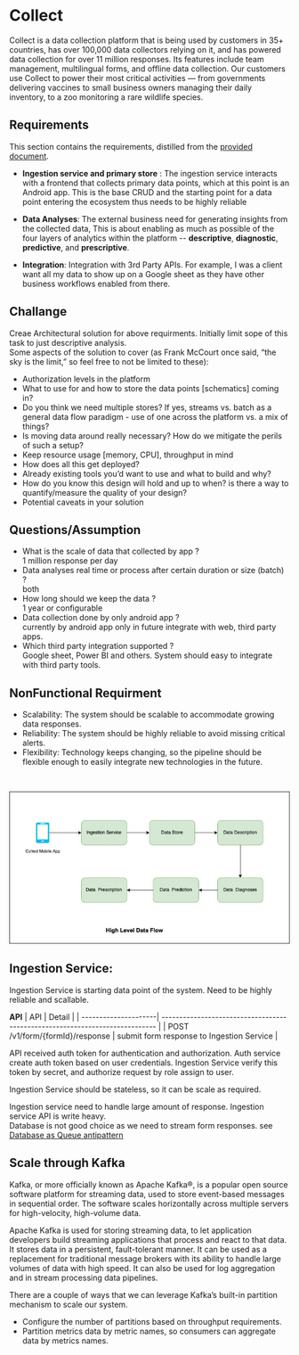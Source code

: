 # Collect
Collect is a data collection platform that is being used by customers in 35+ countries, has over 100,000 data collectors relying on it, and has powered data collection for over 11 million responses. Its features include team management, multilingual forms, and offline data collection. Our customers use Collect to power their most critical activities — from governments delivering vaccines to small business owners managing their daily inventory, to a zoo monitoring a rare wildlife species.

## Requirements
This section contains the requirements, distilled from the [provided document](https://docs.google.com/document/d/1C_VTxm3W6l4D4CyANVb6Hu5TKlZ9Ajn2ed-7h9sw84A/edit).

- **Ingestion service and primary store** : The ingestion service interacts with a frontend that collects primary data points, which at this point is an Android app. This is the base CRUD and the starting point for a data point entering the ecosystem thus needs to be highly reliable

- **Data Analyses**: The external business need for generating insights from the collected data, This is about enabling as much as possible of the four layers of analytics within the platform -- **descriptive**, **diagnostic**, **predictive**, and **prescriptive**.

- **Integration**: Integration with 3rd Party APIs. For example, I was a client want all my data to show up on a Google sheet as they have other business workflows enabled from there.
 
 
## Challange
Creae Architectural solution for above requirments. Initially limit sope of this task to just descriptive analysis. <br/>
Some aspects of the solution to cover (as Frank McCourt once said, “the sky is the limit,” so feel free to not be limited to these): 
- Authorization levels in the platform
- What to use for and how to store the data points [schematics] coming in?
- Do you think we need multiple stores? If yes, streams vs. batch as a general data flow paradigm - use of one across the platform vs. a mix of things?
- Is moving data around really necessary? How do we mitigate the perils of such a setup?
- Keep resource usage [memory, CPU], throughput in mind
- How does all this get deployed?
- Already existing tools you’d want to use and what to build and why?
- How do you know this design will hold and up to when? is there a way to quantify/measure the quality of your design?
- Potential caveats in your solution

## Questions/Assumption
- What is the scale of data that collected by app ?
  <br/> 1 million response per day
- Data analyses real time or process after certain duration or size (batch) ?
   <br/> both
- How long should we keep the data ?
  <br/> 1 year or configurable
- Data collection done by only android app ?
  <br/> currently by android app only in future integrate with web, third party apps.
- Which third party integration supported ?
  <br/> Google sheet, Power BI and others. System should easy to integrate with third party tools.
  
## NonFunctional Requirment
- Scalability: The system should be scalable to accommodate growing data responses.
- Reliability: The system should be highly reliable to avoid missing critical alerts.
- Flexibility: Technology keeps changing, so the pipeline should be flexible enough to easily integrate new technologies in the future.
<br/>
<p align="center">
  <img src="diagram/High-level-Flow.jpg" title="Collect data flow"/>
</p>

## Ingestion Service:
Ingestion Service is starting data point of the system. Need to be highly reliable and scallable.

**API**
| API                  | Detail                                                                       |
| ---------------------| ---------------------------------------------------------------------------- |
| POST /v1/form/{formId}/response | submit form response to Ingestion Service                         |

API received auth token for authentication and authorization. Auth service create auth token based on user credentials. Ingestion Service verify this token by secret, and authorize request by role assign to user.  

Ingestion Service should be stateless, so it can be scale as required. <br/>

Ingestion service need to handle large amount of response. Ingestion service API is write heavy. <br/>
Database is not good choice as we need to stream form responses. see [Database as Queue antipattern](http://blog.codepath.com/2012/11/15/asynchronous-processing-in-web-applications-part-1-a-database-is-not-a-queue/) 

## Scale through Kafka
Kafka, or more officially known as Apache Kafka®, is a popular open source software platform for streaming data, used to store event-based messages in sequential order. The software scales horizontally across multiple servers for high-velocity, high-volume data.

Apache Kafka is used for storing streaming data, to let application developers build streaming applications that process and react to that data. It stores data in a persistent, fault-tolerant manner. It can be used as a replacement for traditional message brokers with its ability to handle large volumes of data with high speed. It can also be used for log aggregation and in stream processing data pipelines.

There are a couple of ways that we can leverage Kafka’s built-in partition mechanism to scale our system.
- Configure the number of partitions based on throughput requirements.
- Partition metrics data by metric names, so consumers can aggregate data by metrics names.

